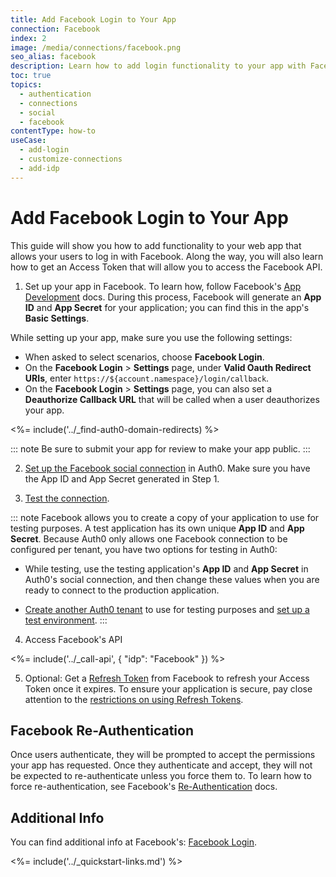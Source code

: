 ```yaml
---
title: Add Facebook Login to Your App
connection: Facebook
index: 2
image: /media/connections/facebook.png
seo_alias: facebook
description: Learn how to add login functionality to your app with Facebook. You will need to generate keys, copy these into your Auth0 settings, and enable the connection.
toc: true
topics:
  - authentication
  - connections
  - social
  - facebook
contentType: how-to
useCase:
  - add-login
  - customize-connections
  - add-idp
---
```

# Add Facebook Login to Your App

This guide will show you how to add functionality to your web app that allows your users to log in with Facebook. Along the way, you will also learn how to get an Access Token that will allow you to access the Facebook API.

1. Set up your app in Facebook. To learn how, follow Facebook's [App Development](https://developers.facebook.com/docs/apps) docs. During this process, Facebook will generate an **App ID** and **App Secret** for your application; you can find this in the app's **Basic Settings**.

While setting up your app, make sure you use the following settings:

* When asked to select scenarios, choose **Facebook Login**.
* On the **Facebook Login** > **Settings** page, under **Valid Oauth Redirect URIs**, enter `https://${account.namespace}/login/callback`.
* On the **Facebook Login** > **Settings** page, you can also set a **Deauthorize Callback URL** that will be called when a user deauthorizes your app.

<%= include('../_find-auth0-domain-redirects) %>

::: note
Be sure to submit your app for review to make your app public.
:::

2. [Set up the Facebook social connection](/connections/guides/set-up-connections-social) in Auth0. Make sure you have the App ID and App Secret generated in Step 1.

3. [Test the connection](/connections/guides/test-connections-social).

::: note
Facebook allows you to create a copy of your application to use for testing purposes. A test application has its own unique **App ID** and **App Secret**. Because Auth0 only allows one Facebook connection to be configured per tenant, you have two options for testing in Auth0:

* While testing, use the testing application's **App ID** and **App Secret** in Auth0's social connection, and then change these values when you are ready to connect to the production application.

* [Create another Auth0 tenant](/connections/guides/create-multiple-tenants) to use for testing purposes and [set up a test environment](/dev-lifecycle/setting-up-env#set-the-environment).
:::

4. Access Facebook's API

<%= include('../_call-api', {
  "idp": "Facebook"
}) %>

5. Optional: Get a [Refresh Token](/tokens/refresh-token/current#get-a-refresh-token) from Facebook to refresh your Access Token once it expires. To ensure your application is secure, pay close attention to the [restrictions on using Refresh Tokens](/tokens/refresh-token/current#restrictions-on-refresh-token-usage).

## Facebook Re-Authentication

Once users authenticate, they will be prompted to accept the permissions your app has requested. Once they authenticate and accept, they will not be expected to re-authenticate unless you force them to. To learn how to force re-authentication, see Facebook's [Re-Authentication](https://developers.facebook.com/docs/facebook-login/reauthentication) docs.

## Additional Info

You can find additional info at Facebook's: [Facebook Login](https://developers.facebook.com/docs/facebook-login).

<%= include('../_quickstart-links.md') %>